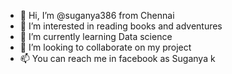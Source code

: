 - 👋 Hi, I’m @suganya386 from Chennai
- 👀 I’m interested in reading books and adventures
- 🌱 I’m currently learning Data science
- 💞️ I’m looking to collaborate on my project
- 📫 You can reach me in facebook as Suganya k

<!---
suganya386/suganya386 is a ✨ special ✨ repository because its `README.md` (this file) appears on your GitHub profile.
You can click the Preview link to take a look at your changes.
--->
